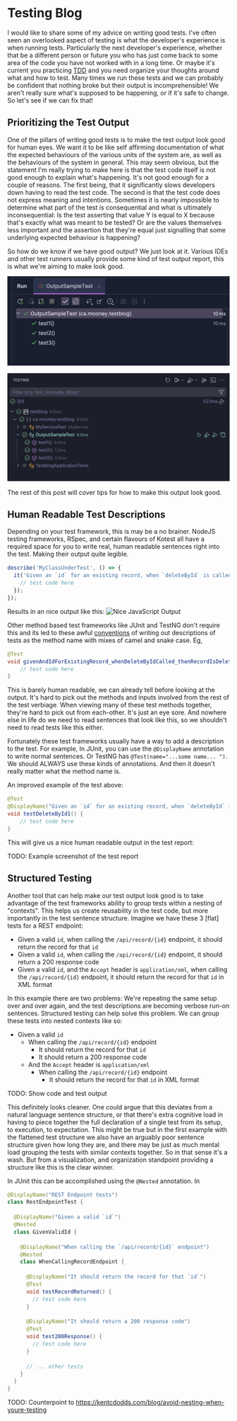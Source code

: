 # Testing Blog

I would like to share some of my advice on writing good tests. I've often seen an overlooked aspect of testing is
what the developer's experience is when running tests. Particularly the next developer's experience, whether that be a different
person or future you who has just come back to some area of the code you have not worked with in a long time. Or maybe
it's current you practicing [TDD](https://martinfowler.com/bliki/TestDrivenDevelopment.html) and you need organize your 
thoughts around what and how to test. Many times
we run these tests and we can probably be confident that nothing broke but their output is incomprehensible! We aren't 
really sure what's supposed to be happening, or if it's safe to change. So let's see if we can fix that!

## Prioritizing the Test Output

One of the pillars of writing good tests is to make the test output look good for human eyes. We want it to be like 
self affirming documentation of what the expected behaviours of the various units of the system are, as well as the 
behaviours of the system in general. 
This may seem obvious, but the statement I'm really trying to make here is that the test code itself is not 
good enough to explain what's happening. It's not good enough for a couple of reasons. The first being, that it 
significantly slows developers down
having to read the test code. The second is that the test code does not express meaning and intentions. 
Sometimes it is nearly impossible to determine
what part of the test is consequential and what is ultimately inconsequential: Is the test asserting that value Y is equal
to X because that's exactly what was meant to be tested? Or are the values themselves less important and the assertion 
that they're equal just signalling that some underlying expected behaviour is happening?

So how do we know if we have good output? We just look at it. Various IDEs and other test runners usually provide some 
kind of test output report, this is what we're aiming to make look good.

![IntelliJ Test Output](./screenshots/intellij_testrun_output.jpg "IntelliJ Test Run Output")

![VSCode Test Explorer Output](./screenshots/vscode_testexplorer_output.jpg "VSCode Java Test Explorer Output")

The rest of this post will cover tips for how to make this output look good.

## Human Readable Test Descriptions
Depending on your test framework, this is may be a no brainer. NodeJS testing frameworks, RSpec, and certain flavours of Kotest
all have a required space for you to write real, human readable sentences right into the test. Making their output quite
legible. 

```javascript
describe('MyClassUnderTest', () => {
  it('Given an `id` for an existing record, when `deleteById` is called, then the record is deleted from the DB', () => {
    // test code here
  });
});
```
Results in an nice output like this:
![Nice JavaScript Output](./screenshots/nice_javascript_output.jpg "Nice JavaScript Output")

Other method based test frameworks like JUnit and TestNG don't require this and its led to these awful 
[conventions](https://enterprisecraftsmanship.com/posts/you-naming-tests-wrong/)
of writing out descriptions of tests as the method name with mixes of camel and snake case. Eg,

```java
@Test
void givenAndIdForExistingRecord_whenDeleteByIdCalled_thenRecordIsDeletedFromDB() {
    // test code here
} 
```

This is barely human readable, we can already tell before looking at the output. 
It's hard to pick out the methods and inputs involved from the rest of the test verbiage. When
viewing many of these test methods together, they're hard to pick out from each-other. It's just an eye sore. 
And nowhere else in life do we need to read sentences that look like this, so we shouldn't need to read tests like this either.

Fortunately these test frameworks usually have a way to add a description to the test. 
For example, In JUnit, you can use the `@DisplayName` annotation to write normal sentences. Or TestNG has
`@Test(name="...some name... ")`. We should ALWAYS use these kinds of annotations. And then it doesn't really
matter what the method name is.

An improved example of the test above:
```java
@Test
@DisplayName("Given an `id` for an existing record, when `deleteById` is called, then the record is deleted from the DB")
void testDeleteById1() {
    // test code here
}
```

This will give us a nice human readable output in the test report:

TODO: Example screenshot of the test report

## Structured Testing

Another tool that can help make our test output look good is to take advantage of the test frameworks ability to group
tests within a nesting of "contexts". This helps us create reusability in the test code, but more importantly in the test
sentence structure. Imagine we have these 3 [flat] tests for a REST endpoint:

- Given a valid `id`, when calling the `/api/record/{id}` endpoint, it should return the record for that `id`
- Given a valid `id`, when calling the `/api/record/{id}` endpoint, it should return a 200 response code
- Given a valid `id`, and the `Accept` header is `application/xml`, when calling the `/api/record/{id}` endpoint, 
it should return the record for that `id` in XML format

In this example there are two problems: We're repeating the same setup over and over again, and the test descriptions are
becoming verbose run-on sentences. Structured testing can help solve this problem. We can group these tests into nested contexts
like so:

- Given a valid `id`
  - When calling the `/api/record/{id}` endpoint
    - It should return the record for that `id`
    - It should return a 200 response code
  - And the `Accept` header is `application/xml`
    - When calling the `/api/record/{id}` endpoint 
      - It should return the record for that `id` in XML format

TODO: Show code and test output

This definitely looks cleaner. One could argue that this deviates from a natural language sentence structure, or that
there's extra cognitive load in having to piece together the full declaration of a single test from its setup, to execution, to expectation.
This might be true but in the first example with the flattened test structure we also have an arguably poor sentence structure given how
long they are, and there may be just as much mental load grouping the tests with similar contexts together. So in that
sense it's a wash. But from a visualization, and organization standpoint providing a structure like this is the clear winner.

In JUnit this can be accomplished using the `@Nested` annotation. In 

```java
@DisplayName("REST Endpoint tests")
class RestEndpointTest {

  @DisplayName("Given a valid `id`")
  @Nested
  class GivenValidId {

    @DisplayName("When calling the `/api/record/{id}` endpoint")
    @Nested
    class WhenCallingRecordEndpoint {

      @DisplayName("It should return the record for that `id`")
      @Test
      void testRecordReturned() {
        // test code here
      }

      @DisplayName("It should return a 200 response code")
      @Test
      void test200Response() {
        // test code here
      }
      
      // ... other tests
    }
  }
}
```

TODO: Counterpoint to https://kentcdodds.com/blog/avoid-nesting-when-youre-testing